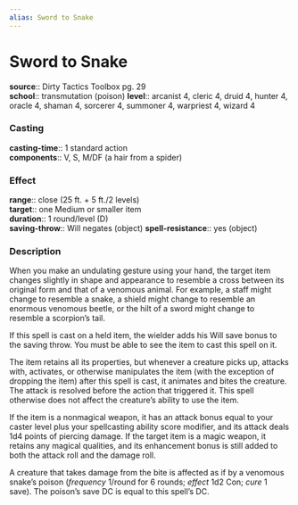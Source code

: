 ```yaml
---
alias: Sword to Snake
---
```


# Sword to Snake 

**source**:: Dirty Tactics Toolbox pg. 29  
**school**:: transmutation (poison)
**level**:: arcanist 4, cleric 4, druid 4, hunter 4, oracle 4, shaman 4, sorcerer 4, summoner 4, warpriest 4, wizard 4

### Casting 

**casting-time**:: 1 standard action  
**components**:: V, S, M/DF (a hair from a spider)

### Effect 

**range**:: close (25 ft. + 5 ft./2 levels)  
**target**:: one Medium or smaller item  
**duration**:: 1 round/level (D)  
**saving-throw**:: Will negates (object)
**spell-resistance**:: yes (object)

### Description 

When you make an undulating gesture using your hand, the target item changes slightly in shape and appearance to resemble a cross between its original form and that of a venomous animal. For example, a staff might change to resemble a snake, a shield might change to resemble an enormous venomous beetle, or the hilt of a sword might change to resemble a scorpion’s tail.  
  
If this spell is cast on a held item, the wielder adds his Will save bonus to the saving throw. You must be able to see the item to cast this spell on it.  
  
The item retains all its properties, but whenever a creature picks up, attacks with, activates, or otherwise manipulates the item (with the exception of dropping the item) after this spell is cast, it animates and bites the creature. The attack is resolved before the action that triggered it. This spell otherwise does not affect the creature’s ability to use the item.  
  
If the item is a nonmagical weapon, it has an attack bonus equal to your caster level plus your spellcasting ability score modifier, and its attack deals 1d4 points of piercing damage. If the target item is a magic weapon, it retains any magical qualities, and its enhancement bonus is still added to both the attack roll and the damage roll.  
  
A creature that takes damage from the bite is affected as if by a venomous snake’s poison (*frequency* 1/round for 6 rounds; *effect* 1d2 Con; *cure* 1 save). The poison’s save DC is equal to this spell’s DC.
